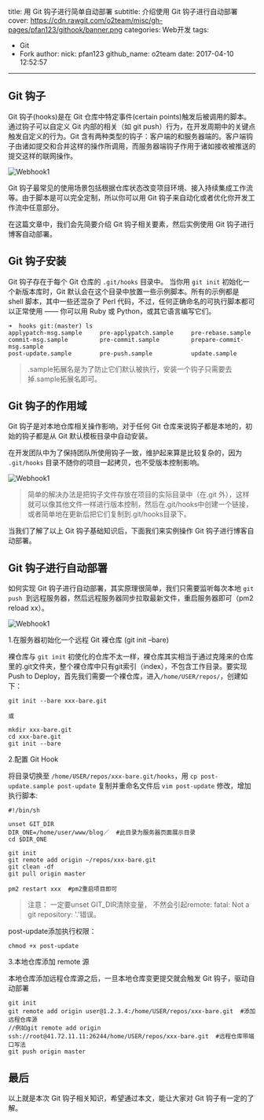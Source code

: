 title: 用 Git 钩子进行简单自动部署
subtitle: 介绍使用 Git 钩子进行自动部署
cover: https://cdn.rawgit.com/o2team/misc/gh-pages/pfan123/githook/banner.png
categories: Web开发
tags:
  - Git
  - Fork
author:
  nick: pfan123
  github_name: o2team
date: 2017-04-10 12:52:57
---

<!-- more -->

## Git 钩子

Git 钩子(hooks)是在 Git 仓库中特定事件(certain points)触发后被调用的脚本。通过钩子可以自定义 Git 内部的相关（如 git push）行为，在开发周期中的关键点触发自定义的行为。Git 含有两种类型的钩子：客户端的和服务器端的。客户端钩子由诸如提交和合并这样的操作所调用，而服务器端钩子作用于诸如接收被推送的提交这样的联网操作。 

![Webhook1](https://cdn.rawgit.com/o2team/misc/gh-pages/pfan123/githook/githook_1.png)

Git 钩子最常见的使用场景包括根据仓库状态改变项目环境、接入持续集成工作流等。由于脚本是可以完全定制，所以你可以用 Git 钩子来自动化或者优化你开发工作流中任意部分。

在这篇文章中，我们会先简要介绍 Git 钩子相关要素，然后实例使用 Git 钩子进行博客自动部署。

## Git 钩子安装

Git 钩子存在于每个 Git 仓库的 `.git/hooks` 目录中。 当你用 `git init` 初始化一个新版本库时，Git 默认会在这个目录中放置一些示例脚本。所有的示例都是 shell 脚本，其中一些还混杂了 Perl 代码，不过，任何正确命名的可执行脚本都可以正常使用 —— 你可以用 Ruby 或 Python，或其它语言编写它们。

```
➜  hooks git:(master) ls
applypatch-msg.sample     pre-applypatch.sample     pre-rebase.sample
commit-msg.sample         pre-commit.sample         prepare-commit-msg.sample
post-update.sample        pre-push.sample           update.sample
```

> .sample拓展名是为了防止它们默认被执行，安装一个钩子只需要去掉.sample拓展名即可。

## Git 钩子的作用域

Git 钩子是对本地仓库相关操作影响，对于任何 Git 仓库来说钩子都是本地的，初始的钩子都是从 Git 默认模板目录中自动安装。

在开发团队中为了保持团队所使用钩子一致，维护起来算是比较复杂的，因为 `.git/hooks` 目录不随你的项目一起拷贝，也不受版本控制影响。

![Webhook1](https://cdn.rawgit.com/o2team/misc/gh-pages/pfan123/githook/githook_2.png)

> 简单的解决办法是把钩子文件存放在项目的实际目录中（在.git 外），这样就可以像其他文件一样进行版本控制，然后在.git/hooks中创建一个链接，或者简单地在更新后把它们复制到.git/hooks目录下。

当我们了解了以上 Git 钩子基础知识后，下面我们来实例操作 Git 钩子进行博客自动部署。

## Git 钩子进行自动部署

如何实现 Git 钩子进行自动部署，其实原理很简单，我们只需要监听每次本地 `git push `到远程服务器，然后远程服务器同步拉取最新文件，重启服务器即可（pm2 reload xx）。

![Webhook1](https://cdn.rawgit.com/o2team/misc/gh-pages/pfan123/githook/githook_3.png)

1.在服务器初始化一个远程 Git 裸仓库 (git init –bare)

裸仓库与 `git init` 初使化的仓库不太一样，裸仓库其实相当于通过克隆来的仓库里的.git文件夹，整个裸仓库中只有git索引（index），不包含工作目录。要实现 Push to Deploy，首先我们需要一个裸仓库，进入`/home/USER/repos/`，创建如下：

```
git init --bare xxx-bare.git

或

mkdir xxx-bare.git
cd xxx-bare.git
git init --bare 
```

2.配置 Git Hook

将目录切换至 `/home/USER/repos/xxx-bare.git/hooks`，用 `cp post-update.sample post-update` 复制并重命名文件后 `vim post-update` 修改，增加执行脚本:

```
#!/bin/sh

unset GIT_DIR 
DIR_ONE=/home/user/www/blog／  #此目录为服务器页面展示目录 
cd $DIR_ONE

git init
git remote add origin ~/repos/xxx-bare.git
git clean -df
git pull origin master

pm2 restart xxx  #pm2重启项目即可
```

> 注意： 一定要unset GIT_DIR清除变量， 不然会引起remote: fatal: Not a git repository: '.'错误。

post-update添加执行权限：

```
chmod +x post-update
```

3.本地仓库添加 remote 源

本地仓库添加远程仓库源之后，一旦本地仓库变更提交就会触发 Git 钩子，驱动自动部署

```
git init
git remote add origin user@1.2.3.4:/home/USER/repos/xxx-bare.git  #添加远程仓库源
//例如git remote add origin ssh://root@41.72.11.11:26244/home/USER/repos/xxx-bare.git  #远程仓库带端口写法
git push origin master
```


## 最后

以上就是本次 Git 钩子相关知识，希望通过本文，能让大家对 Git 钩子有一定的了解。
